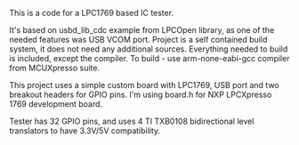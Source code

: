This is a code for a LPC1769 based IC tester. 

It's based on usbd_lib_cdc example from LPCOpen library, as one of the needed features was USB VCOM port. 
Project is a self contained build system, it does not need any additional sources. Everything needed to build is included, except the compiler.
To build - use arm-none-eabi-gcc compiler from MCUXpresso suite.

This project uses a simple custom board with LPC1769, USB port and two breakout headers for GPIO pins. 
I'm using board.h for NXP LPCXpresso 1769 development board.

Tester has 32 GPIO pins, and uses 4 TI TXB0108 bidirectional level translators to have 3.3V/5V compatibility.


